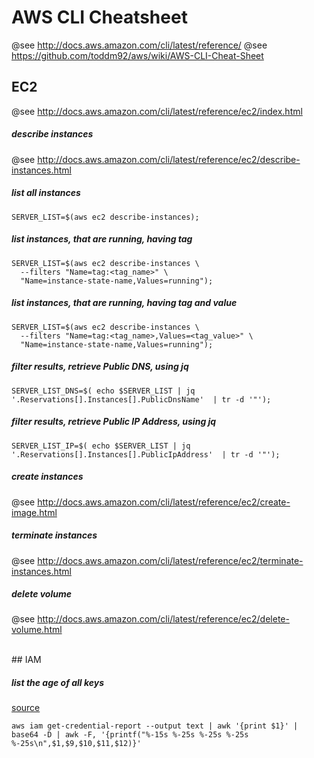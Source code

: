 # AWS CLI Cheatsheet

@see http://docs.aws.amazon.com/cli/latest/reference/
@see https://github.com/toddm92/aws/wiki/AWS-CLI-Cheat-Sheet




## EC2
@see http://docs.aws.amazon.com/cli/latest/reference/ec2/index.html

##### describe instances
@see http://docs.aws.amazon.com/cli/latest/reference/ec2/describe-instances.html

##### list all instances
```shell
SERVER_LIST=$(aws ec2 describe-instances);
```

##### list instances, that are running, having tag
```shell
SERVER_LIST=$(aws ec2 describe-instances \
  --filters "Name=tag:<tag_name>" \
  "Name=instance-state-name,Values=running");
```

##### list instances, that are running, having tag and value
```shell
SERVER_LIST=$(aws ec2 describe-instances \
  --filters "Name=tag:<tag_name>,Values=<tag_value>" \
  "Name=instance-state-name,Values=running");
```

##### filter results, retrieve Public DNS, using jq
```shell
SERVER_LIST_DNS=$( echo $SERVER_LIST | jq '.Reservations[].Instances[].PublicDnsName'  | tr -d '"');
```

##### filter results, retrieve Public IP Address, using jq
```shell
SERVER_LIST_IP=$( echo $SERVER_LIST | jq '.Reservations[].Instances[].PublicIpAddress'  | tr -d '"');
```

##### create instances
@see http://docs.aws.amazon.com/cli/latest/reference/ec2/create-image.html

##### terminate instances
@see http://docs.aws.amazon.com/cli/latest/reference/ec2/terminate-instances.html

##### delete volume
@see http://docs.aws.amazon.com/cli/latest/reference/ec2/delete-volume.html



<br/>
## IAM

##### list the age of all keys
[source](https://evidentio.squarespace.com/blog/2015/3/20/top-10-aws-security-best-practices-6-rotate-all-the-keys-regularly)
```shell
aws iam get-credential-report --output text | awk '{print $1}' | base64 -D | awk -F, '{printf("%-15s %-25s %-25s %-25s %-25s\n",$1,$9,$10,$11,$12)}'
```